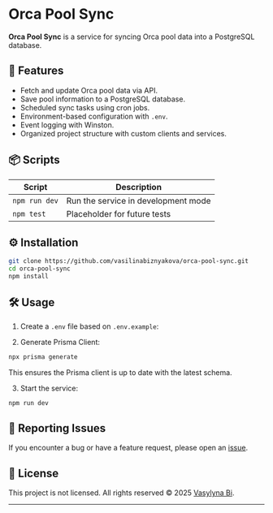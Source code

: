# Orca Pool Sync

**Orca Pool Sync** is a service for syncing Orca pool data into a PostgreSQL database.

## 🚀 Features

* Fetch and update Orca pool data via API.
* Save pool information to a PostgreSQL database.
* Scheduled sync tasks using cron jobs.
* Environment-based configuration with `.env`.
* Event logging with Winston.
* Organized project structure with custom clients and services.

## 📦 Scripts

| Script        | Description                         |
| ------------- | ----------------------------------- |
| `npm run dev` | Run the service in development mode |
| `npm test`    | Placeholder for future tests        |

## ⚙️ Installation

```bash
git clone https://github.com/vasilinabiznyakova/orca-pool-sync.git
cd orca-pool-sync
npm install
```

## 🛠️ Usage

1. Create a `.env` file based on `.env.example`:


2. Generate Prisma Client:

```bash
npx prisma generate
```

This ensures the Prisma client is up to date with the latest schema.

3. Start the service:

```bash
npm run dev
```

## 🐛 Reporting Issues

If you encounter a bug or have a feature request, please open an [issue](https://github.com/vasilinabiznyakova/orca-pool-sync/issues).

## 📝 License

This project is not licensed. All rights reserved © 2025 [Vasylyna Bi](https://github.com/vasilinabiznyakova).

---
